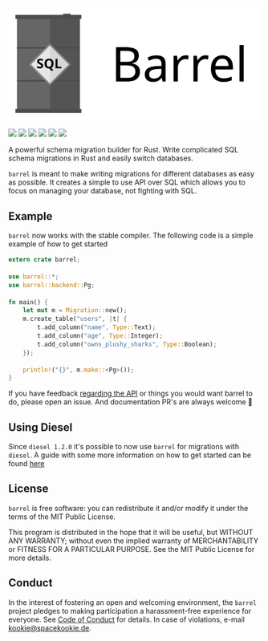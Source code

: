 ![](assets/logo.svg)

[![](https://travis-ci.org/spacekookie/barrel.svg?branch=master)](https://travis-ci.org/spacekookie/barrel)
[![](https://ci.appveyor.com/api/projects/status/7e00r2e1xatxk3bj?svg=true)](https://ci.appveyor.com/project/spacekookie/barrel)
[![](https://coveralls.io/repos/github/spacekookie/barrel/badge.svg?branch=master&service=github)](https://coveralls.io/github/spacekookie/barrel?branch=master)
[![](https://docs.rs/barrel/badge.svg)](https://docs.rs/barrel/)
[![](https://img.shields.io/crates/v/barrel.svg)](https://crates.io/crates/barrel)
[![](https://img.shields.io/crates/d/barrel.svg)](https://crates.io/crates/barrel)


A powerful schema migration builder for Rust. Write complicated SQL schema migrations in Rust and easily switch databases.

`barrel` is meant to make writing migrations for different databases as easy as possible. It creates a simple to use API over SQL which allows you to focus on managing your database, not fighting with SQL.


## Example

`barrel` now works with the stable compiler. The following code is a simple example of how to get started

```rust
extern crate barrel;

use barrel::*;
use barrel::backend::Pg;

fn main() {
    let mut m = Migration::new();
    m.create_table("users", |t| {
        t.add_column("name", Type::Text);
        t.add_column("age", Type::Integer);
        t.add_column("owns_plushy_sharks", Type::Boolean);
    });

    println!("{}", m.make::<Pg>());
}
```

If you have feedback [regarding the API](https://github.com/spacekookie/barrel/issues/1) or things you would want barrel to do, please open an issue. And documentation PR's are always welcome 💚

## Using Diesel

Since `diesel 1.2.0` it's possible to now use `barrel` for migrations with `diesel`. A guide with some more information on how to get started can be found [here](https://github.com/spacekookie/barrel/blob/master/guides/diesel-setup.md)


## License

`barrel` is free software: you can redistribute it and/or modify it under the terms of the MIT Public License.

This program is distributed in the hope that it will be useful, but WITHOUT ANY WARRANTY; without even the implied warranty of MERCHANTABILITY or FITNESS FOR A PARTICULAR PURPOSE. See the MIT Public License for more details.


## Conduct

In the interest of fostering an open and welcoming environment, the `barrel` project pledges to making participation a harassment-free experience for everyone. See [Code of Conduct](code_of_conduct.md) for details. In case of violations, e-mail [kookie@spacekookie.de](mailto:kookie@spacekookie.de).
